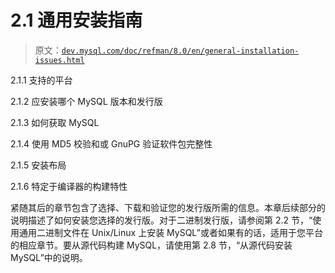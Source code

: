 # 2.1 通用安装指南

> 原文：[`dev.mysql.com/doc/refman/8.0/en/general-installation-issues.html`](https://dev.mysql.com/doc/refman/8.0/en/general-installation-issues.html)

2.1.1 支持的平台

2.1.2 应安装哪个 MySQL 版本和发行版

2.1.3 如何获取 MySQL

2.1.4 使用 MD5 校验和或 GnuPG 验证软件包完整性

2.1.5 安装布局

2.1.6 特定于编译器的构建特性

紧随其后的章节包含了选择、下载和验证您的发行版所需的信息。本章后续部分的说明描述了如何安装您选择的发行版。对于二进制发行版，请参阅第 2.2 节，“使用通用二进制文件在 Unix/Linux 上安装 MySQL”或者如果有的话，适用于您平台的相应章节。要从源代码构建 MySQL，请使用第 2.8 节，“从源代码安装 MySQL”中的说明。
